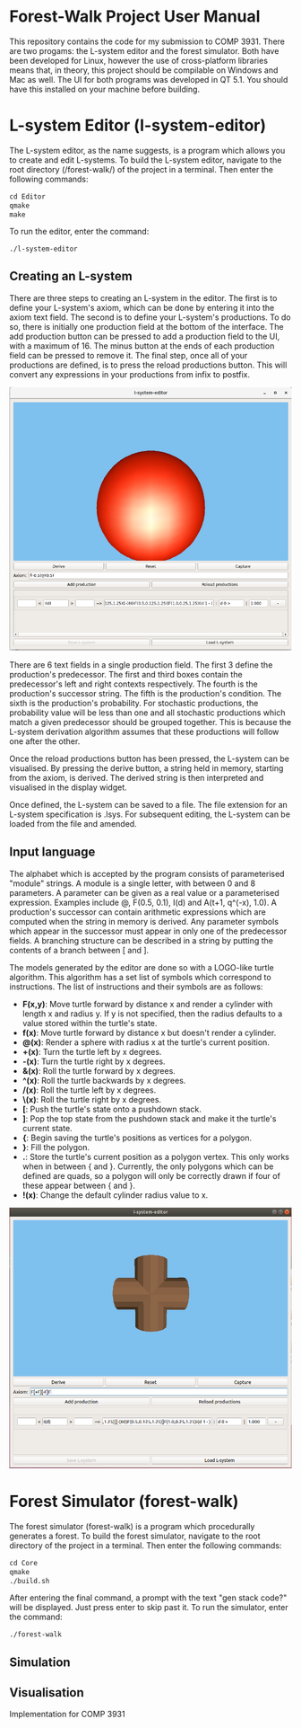 # Forest-Walk Project User Manual
This repository contains the code for my submission to COMP 3931. There are two progams: the L-system editor and the forest simulator. Both have been developed for Linux, however the use of cross-platform libraries means that, in theory, this project should be compilable on Windows and Mac as well.
The UI for both programs was developed in QT 5.1. You should have this installed on your machine before building.

# L-system Editor (l-system-editor)
The L-system editor, as the name suggests, is a program which allows you to create and edit L-systems. To build the L-system editor, navigate to the root directory (/forest-walk/) of the project in a terminal. Then enter the following commands:
~~~~
cd Editor
qmake
make
~~~~
To run the editor, enter the command:
~~~~
./l-system-editor
~~~~

## Creating an L-system
There are three steps to creating an L-system in the editor. The first is to define your L-system's axiom, which can be done by entering it into the axiom text field. The second is to define your L-system's productions. To do so, there is initially one production field at the bottom of the interface. The add production button can be pressed to add a production field to the UI, with a maximum of 16. The minus button at the ends of each production field can be pressed to remove it. The final step, once all of your productions are defined, is to press the reload productions button. This will convert any expressions in your productions from infix to postfix.

![L-system editor UI](Images/editor_UI.png "The initial state of the editor's interface")

There are 6 text fields in a single production field. The first 3 define the production's predecessor. The first and third boxes contain the predecessor's left and right contexts respectively. The fourth is the production's successor string. The fifth is the production's condition. The sixth is the production's probability. For stochastic productions, the probability value will be less than one and all stochastic productions which match a given predecessor should be grouped together. This is because the L-system derivation algorithm assumes that these productions will follow one after the other.

Once the reload productions button has been pressed, the L-system can be visualised. By pressing the derive button, a string held in memory, starting from the axiom, is derived. The derived string is then interpreted and visualised in the display widget.

Once defined, the L-system can be saved to a file. The file extension for an L-system specification is .lsys. For subsequent editing, the L-system can be loaded from the file and amended.

## Input language
The alphabet which is accepted by the program consists of parameterised "module" strings. A module is a single letter, with between 0 and 8 parameters. A parameter can be given as a real value or a parameterised expression.  Examples include @, F(0.5, 0.1), I(d) and A(t+1, q^(-x), 1.0). A production's successor can contain arithmetic expressions which are computed when the string in memory is derived. Any parameter symbols which appear in the successor must appear in only one of the predecessor fields. A branching structure can be described in a string by putting the contents of a branch between [ and ].

The models generated by the editor are done so with a LOGO-like turtle algorithm. This algorithm has a set list of symbols which correspond to instructions. The list of instructions and their symbols are as follows:

* **F(x,y)**: Move turtle forward by distance x and render a cylinder with length x and radius y. If y is not specified, then the radius defaults to a value stored within the turtle's state.
* **f(x)**: Move turtle forward by distance x but doesn't render a cylinder.
* **@(x)**: Render a sphere with radius x at the turtle's current position.
* **+(x)**: Turn the turtle left by x degrees.
* **-(x)**: Turn the turtle right by x degrees.
* **&(x)**: Roll the turtle forward by x degrees.
* **^(x)**: Roll the turtle backwards by x degrees.
* **/(x)**: Roll the turtle left by x degrees.
* **\\(x)**: Roll the turtle right by x degrees.
* **[**: Push the turtle's state onto a pushdown stack.
* **]**: Pop the top state from the pushdown stack and make it the turtle's current state.
* **{**: Begin saving the turtle's positions as vertices for a polygon.
* **}**: Fill the polygon.
* **.**: Store the turtle's current position as a polygon vertex. This only works when in between { and }. Currently, the only polygons which can be defined are quads, so a polygon will only be correctly drawn if four of these appear between { and }.
* **!(x)**: Change the default cylinder radius value to x.

![alt](Images/example_of_turtle.PNG "An example of a string and its corresponding model")

# Forest Simulator (forest-walk)
The forest simulator (forest-walk) is a program which procedurally generates a forest.
To build the forest simulator, navigate to the root directory of the project in a terminal. Then enter the following commands:
~~~~
cd Core
qmake
./build.sh
~~~~
After entering the final command, a prompt with the text "gen stack code?" will be displayed. Just press enter to skip past it.
To run the simulator, enter the command:
~~~~
./forest-walk
~~~~

## Simulation

## Visualisation

Implementation for COMP 3931

